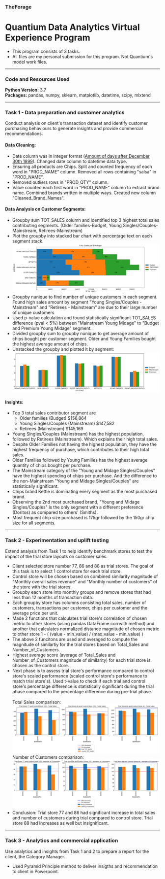 ### TheForage

# Quantium Data Analytics Virtual Experience Program
- This program consists of 3 tasks.
- All files are my personal submission for this program. Not Quantium's model work files.

---

### Code and Resources Used
**Python Version:** 3.7\
**Packages:** pandas, numpy, sklearn, matplotlib, datetime, scipy, mlxtend

---

### Task 1 - Data preparation and customer analytics
Conduct analysis on client's transaction dataset and identify customer purchasing behaviours to generate insights and provide commercial recommendations.

#### Data Cleaning:
- Date column was in integer format ([Amount of days after December 30th 1899](https://stackoverflow.com/questions/3963617/why-is-1899-12-30-the-zero-date-in-access-sql-server-instead-of-12-31)). Changed date column to datetime data type.
- Ensuring all products are Chips. Split and counted frequency of each word in "PROD_NAME" column. Removed all rows containing "salsa" in "PROD_NAME".
- Removed outliers rows in "PROD_QTY" column.
- Value counted each first word in "PROD_NAME" column to extract brand name. Combined brands written in multiple ways. Created new column "Cleaned_Brand_Names".

#### Data Analysis on Customer Segments:
- Groupby sum TOT_SALES column and identified top 3 highest total sales contributing segments. (Older families-Budget, Young Singles/Couples-Mainstream, Retirees-Mainstream)
- Plot the groupby into stacked bar chart with percentage text on each segment stack.
![Total Sales by Segment](https://github.com/parthshah28/quantium_internship/blob/main/images/lifestage_sales.png)
- Groupby nunique to find number of unique customers in each segment. Found high sales amount by segment "Young Singles/Couples - Mainstream" and "Retirees - Mainstream" are due to their large number of unique customers
- Used p-value calculation and found statistically significant TOT_SALES difference (pval < 5%) between "Mainstream Young Midage" to "Budget and Premium Young Midage" segment.
- Divided groupby sum to groupby nunique to get average amount of chips bought per customer segment. Older and Young Families bought the highest average amount of chips.
- Unstacked the groupby and plotted it by segment:
![Avg chips per customer](https://github.com/parthshah28/quantium_internship/blob/main/images/Average%20purchase%20quantity%20per%20segment.png)

#### Insights:
- Top 3 total sales contributor segment are
  - Older families (Budget) $156,864
  - Young Singles/Couples (Mainstream) $147,582
  - Retirees (Mainstream) $145,169
- Young Singles/Couples (Mainstream) has the highest population, followed by Retirees (Mainstream). Which explains their high total sales.
- Despite Older Families not having the highest population, they have the highest frequency of purchase, which contributes to their high total sales.
- Older Families followed by Young Families has the highest average quantity of chips bought per purchase.
- The Mainstream category of the "Young and Midage Singles/Couples" have the highest spending of chips per purchase. And the difference to the non-Mainstream "Young and Midage Singles/Couples" are statistically significant.
- Chips brand Kettle is dominating every segment as the most purchased brand.
- Observing the 2nd most purchased brand, "Young and Midage Singles/Couples" is the only segment with a different preference (Doritos) as compared to others' (Smiths).
- Most frequent chip size purchased is 175gr followed by the 150gr chip size for all segments.

---

### Task 2 - Experimentation and uplift testing
Extend analysis from Task 1 to help identify benchmark stores to test the impact of the trial store layouts on customer sales.
- Client selected store number 77, 86 and 88 as trial stores. The goal of this task is to select 1 control store for each trial store.
- Control store will be chosen based on combined similarity magnitude of "Monthly overall sales revenue" and "Monthly number of customers" of the store with the trial stores.
- Groupby each store into monthly groups and remove stores that had less than 12 months of transaction data.
- Each groupby store has columns consisting total sales, number of customers, transactions per customer, chips per customer and the average price per unit.
- Made 2 functions that calculates trial store's correlation of chosen metric to other stores (using pandas DataFrame.corrwith method) and another that calculates normalized distance magnitude of chosen metric to other store 1 - ( (value - min_value) / (max_value - min_value) )
- The above 2 funcitons are used and averaged to compute the magnitude of similartiy for the trial stores based on Total_Sales and Number_of_Customers.
- Highest average score (average of Total_Sales and Number_of_Customers magnitude of similarity) for each trial store is chosen as the control store.
- Next phase is to assess trial store's performance compared to control store's scaled performance (scaled control store's performance to match trial store's). Used t-value to check if each trial and control store's percentage difference is statistically significant during the trial phase compared to the percentage difference during pre-trial phase.\
\
Total Sales comparison:
![Tot_sales trial vs control](https://github.com/parthshah28/quantium_internship/blob/main/images/TOT_SALES%20compare.png)
Number of Customers comparison:
![nCustomers trial vs control](https://github.com/parthshah28/quantium_internship/blob/main/images/nCustomers%20compare.png)
- Conclusion: Trial store 77 and 86 had significant increase in total sales and number of customers during trial compared to control store. Trial store 88 had increases as well but insignificant.

---

### Task 3 - Analytics and commercial application
Use analytics and insights from Task 1 and 2 to prepare a report for the client, the Category Manager.
- Used Pyramid Principle method to deliver insigths and recommendation to client in Powerpoint.


